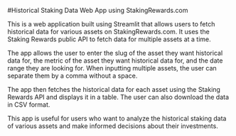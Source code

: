 #Historical Staking Data Web App using StakingRewards.com

This is a web application built using Streamlit that allows users to fetch historical data for various assets on StakingRewards.com. It uses the Staking Rewards public API to fetch data for multiple assets at a time.

The app allows the user to enter the slug of the asset they want historical data for, the metric of the asset they want historical data for, and the date range they are looking for. When inputting multiple assets, the user can separate them by a comma without a space.

The app then fetches the historical data for each asset using the Staking Rewards API and displays it in a table. The user can also download the data in CSV format.

This app is useful for users who want to analyze the historical staking data of various assets and make informed decisions about their investments.
